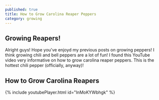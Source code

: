 ```yaml
---
published: true
title: How to Grow Carolina Reaper Peppers
category: growing
---
```

## Growing Reapers!
Alright guys! Hope you've enjoyd my previous posts on growing peppers! I think growing chili and bell peppers are a lot of fun! I found this YouTube video very informative on how to grow carolina reaper peppers. This is the hottest chili pepper (officially, anyway)! 

## How to Grow Carolina Reapers

{% include youtubePlayer.html id="InMoKYWbhgk" %}
